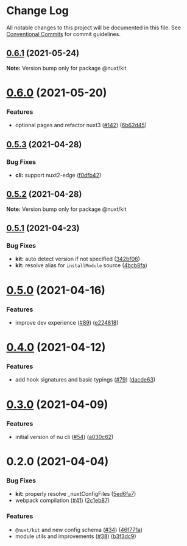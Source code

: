 # Change Log

All notable changes to this project will be documented in this file.
See [Conventional Commits](https://conventionalcommits.org) for commit guidelines.

## [0.6.1](https://github.com/nuxt/framework/compare/@nuxt/kit@0.6.0...@nuxt/kit@0.6.1) (2021-05-24)

**Note:** Version bump only for package @nuxt/kit





# [0.6.0](https://github.com/nuxt/framework/compare/@nuxt/kit@0.5.3...@nuxt/kit@0.6.0) (2021-05-20)


### Features

* optional pages and refactor nuxt3 ([#142](https://github.com/nuxt/framework/issues/142)) ([6b62d45](https://github.com/nuxt/framework/commit/6b62d456d7fe8c9dd92803a30dcebf0d481f65c7))





## [0.5.3](https://github.com/nuxt/framework/compare/@nuxt/kit@0.5.2...@nuxt/kit@0.5.3) (2021-04-28)


### Bug Fixes

* **cli:** support nuxt2-edge ([f0dfb42](https://github.com/nuxt/framework/commit/f0dfb42a586ae7087b95e8fd6e3f0e94532e64ea))





## [0.5.2](https://github.com/nuxt/framework/compare/@nuxt/kit@0.5.1...@nuxt/kit@0.5.2) (2021-04-28)

**Note:** Version bump only for package @nuxt/kit





## [0.5.1](https://github.com/nuxt/framework/compare/@nuxt/kit@0.5.0...@nuxt/kit@0.5.1) (2021-04-23)


### Bug Fixes

* **kit:** auto detect version if not specified ([342bf06](https://github.com/nuxt/framework/commit/342bf0665909090f562a96301d88b017b15fb714))
* **kit:** resolve alias for `installModule` source ([4bcb8fa](https://github.com/nuxt/framework/commit/4bcb8fa791f5f0460d3c1f00fe3057d4fa7ddd81))





# [0.5.0](https://github.com/nuxt/framework/compare/@nuxt/kit@0.4.0...@nuxt/kit@0.5.0) (2021-04-16)


### Features

* improve dev experience ([#89](https://github.com/nuxt/framework/issues/89)) ([e224818](https://github.com/nuxt/framework/commit/e224818395cd366f2a338ce3da4aaae993f641b7))





# [0.4.0](https://github.com/nuxt/framework/compare/@nuxt/kit@0.3.0...@nuxt/kit@0.4.0) (2021-04-12)


### Features

* add hook signatures and basic typings ([#79](https://github.com/nuxt/framework/issues/79)) ([dacde63](https://github.com/nuxt/framework/commit/dacde630634700172ccd54a1e4f1d0469b28bd30))





# [0.3.0](https://github.com/nuxt/framework/compare/@nuxt/kit@0.2.0...@nuxt/kit@0.3.0) (2021-04-09)


### Features

* initial version of nu cli ([#54](https://github.com/nuxt/framework/issues/54)) ([a030c62](https://github.com/nuxt/framework/commit/a030c62d29ba871f94a7152c7d5fa36d4de1d3b6))





# 0.2.0 (2021-04-04)


### Bug Fixes

* **kit:** properly resolve _nuxtConfigFiles ([5ed6fa7](https://github.com/nuxt/framework/commit/5ed6fa76127ba8a2c9f65372d85f7e1bda82b907))
* webpack compilation ([#41](https://github.com/nuxt/framework/issues/41)) ([2c1eb87](https://github.com/nuxt/framework/commit/2c1eb8767180fc04b91fb409976b4fe1e0c3047d))


### Features

* `@nuxt/kit` and new config schema ([#34](https://github.com/nuxt/framework/issues/34)) ([46f771a](https://github.com/nuxt/framework/commit/46f771a98b6226e19e9df3511e31b4ec2da6abda))
* module utils and improvements ([#38](https://github.com/nuxt/framework/issues/38)) ([b3f3dc9](https://github.com/nuxt/framework/commit/b3f3dc94f3ef0790eea114d605b6f320dbf3f1d2))
